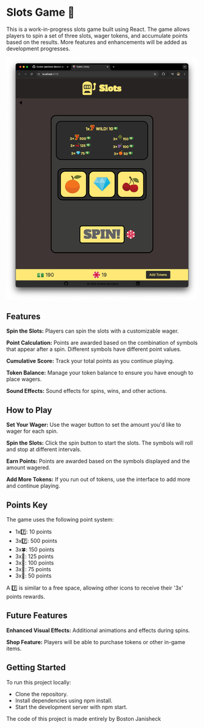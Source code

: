 # Slots Game 🎰

This is a work-in-progress slots game built using React. The game allows players to spin a set of three slots, wager tokens, and accumulate points based on the results. More features and enhancements will be added as development progresses.

![Slots Screenshot](src/shared/assets/images/slots-screenshot.png)

## Features

**Spin the Slots:** Players can spin the slots with a customizable wager.

**Point Calculation:** Points are awarded based on the combination of symbols that appear after a spin. Different symbols have different point values.

**Cumulative Score:** Track your total points as you continue playing.

**Token Balance:** Manage your token balance to ensure you have enough to place wagers.

**Sound Effects:** Sound effects for spins, wins, and other actions.

## How to Play

**Set Your Wager:** Use the wager button to set the amount you'd like to wager for each spin.

**Spin the Slots:** Click the spin button to start the slots. The symbols will roll and stop at different intervals.

**Earn Points:** Points are awarded based on the symbols displayed and the amount wagered.

**Add More Tokens:** If you run out of tokens, use the interface to add more and continue playing.

## Points Key

The game uses the following point system:

- 1x7️⃣: 10 points
- 3x7️⃣: 500 points
- 3x🍀: 150 points
- 3x🍒: 125 points
- 3x🍇: 100 points
- 3x🍌: 75 points
- 3x🔔: 50 points

A 7️⃣ is similar to a free space, allowing other icons to receive their '3x' points rewards.

## Future Features

**Enhanced Visual Effects:** Additional animations and effects during spins.

**Shop Feature:** Players will be able to purchase tokens or other in-game items.

## Getting Started

To run this project locally:

- Clone the repository.
- Install dependencies using npm install.
- Start the development server with npm start.

The code of this project is made entirely by Boston Janisheck
